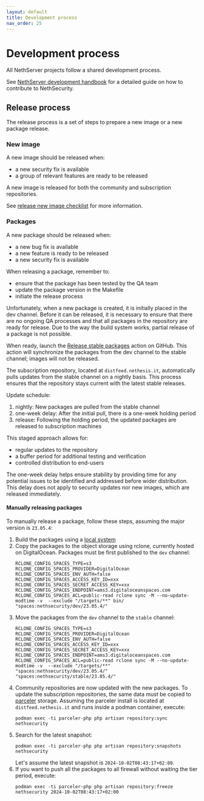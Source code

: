 ```yaml
---
layout: default
title: Development process
nav_order: 25
---
```


# Development process

All NethServer projects follow a shared development process.

See [NethServer development handbook](https://handbook.nethserver.org/) for a detailed guide on how to contribute to NethSecurity.

## Release process

The release process is a set of steps to prepare a new image or a new package release.

### New image

A new image should be released when:
- a new security fix is available
- a group of relevant features are ready to be released

A new image is released for both the community and subscription repositories.

See [release new image checklist](../build#release-new-image-checklist) for more information.

### Packages

A new package should be released when:
- a new bug fix is available
- a new feature is ready to be released
- a new security fix is available

When releasing a package, remember to:
- ensure that the package has been tested by the QA team
- update the package version in the Makefile
- initiate the release process

Unfortunately, when a new package is created, it is initially placed in the dev channel. Before it can be released, it is necessary to ensure that there
 are no ongoing QA processes and that all packages in the repository are ready for release.
Due to the way the build system works, partial release of a package is not possible.

When ready, launch the [Release stable packages](https://github.com/NethServer/nethsecurity/actions/workflows/release-stable.yml) action on GitHub.
This action will synchronize the packages from the dev channel to the stable channel; images will not be released.

The subscription repository, located at `distfeed.nethesis.it`, automatically pulls updates from the stable channel on a nightly basis.
This process ensures that the repository stays current with the latest stable releases.

Update schedule:
1. nightly: New packages are pulled from the stable channel
2. one-week delay: After the initial pull, there is a one-week holding period
3. release: Following the holding period, the updated packages are released to subscription machines

This staged approach allows for:
- regular updates to the repository
- a buffer period for additional testing and verification
- controlled distribution to end-users

The one-week delay helps ensure stability by providing time for any potential issues to be identified and addressed before wider distribution.
This delay does not apply to security updates nor new images, which are released immediately.

#### Manually releasing packages

To manually release a package, follow these steps, assuming the major version is `23.05.4`:
1. Build the packages using a [local system](../build/#build-locally-for-a-release)
2. Copy the packages to the object storage using rclone, currently hosted on DigitalOcean. Packages must be first published to the `dev` channel:
   ```
   RCLONE_CONFIG_SPACES_TYPE=s3 RCLONE_CONFIG_SPACES_PROVIDER=DigitalOcean RCLONE_CONFIG_SPACES_ENV_AUTH=false RCLONE_CONFIG_SPACES_ACCESS_KEY_ID=xxx RCLONE_CONFIG_SPACES_SECRET_ACCESS_KEY=xxx RCLONE_CONFIG_SPACES_ENDPOINT=ams3.digitaloceanspaces.com RCLONE_CONFIG_SPACES_ACL=public-read rclone sync -M --no-update-modtime -v  --exclude "/targets/**" bin/ "spaces:nethsecurity/dev/23.05.4/"
   ```
3. Move the packages from the `dev` channel to the `stable` channel:
   ```
   RCLONE_CONFIG_SPACES_TYPE=s3 RCLONE_CONFIG_SPACES_PROVIDER=DigitalOcean RCLONE_CONFIG_SPACES_ENV_AUTH=false RCLONE_CONFIG_SPACES_ACCESS_KEY_ID=xxx RCLONE_CONFIG_SPACES_SECRET_ACCESS_KEY=xxx RCLONE_CONFIG_SPACES_ENDPOINT=ams3.digitaloceanspaces.com RCLONE_CONFIG_SPACES_ACL=public-read rclone sync -M --no-update-modtime -v  --exclude "/targets/**" "spaces:nethsecurity/dev/23.05.4/" "spaces:nethsecurity/stable/23.05.4/"
   ```
4. Community repositories are now updated with the new packages. To update the subscription repositories, the same data must be copied to [parceler]() storage.
   Assuming the parceler install is located at `distfeed.nethesis.it` and runs inside a podman container, execute:
   ```
   podman exec -ti parceler-php php artisan repository:sync nethsecurity
   ```
5. Search for the latest snapshot:
   ```
   podman exec -ti parceler-php php artisan repository:snapshots nethsecurity 
   ```
   Let's assume the latest snapshot is `2024-10-02T08:43:17+02:00`.
6. If you want to push all the packages to all firewall without waiting the tier period, execute:
   ```
   podman exec -ti parceler-php php artisan repository:freeze nethsecurity 2024-10-02T08:43:17+02:00
   ```
